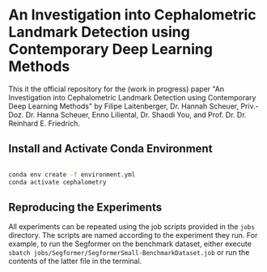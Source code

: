 # An Investigation into Cephalometric Landmark Detection using Contemporary Deep Learning Methods

This it the official repository for the (work in progress) paper "An Investigation into Cephalometric Landmark Detection using Contemporary Deep Learning Methods" by Filipe Laitenberger, Dr. Hannah Scheuer, Priv.-Doz. Dr. Hanna Scheuer, Enno Liliental, Dr. Shaodi You, and Prof. Dr. Dr. Reinhard E. Friedrich.

## Install and Activate Conda Environment

```bash

conda env create -f environment.yml
conda activate cephalometry

```

## Reproducing the Experiments

All experiments can be repeated using the job scripts provided in the `jobs` directory. The scripts are named according to the experiment they run. For example, to run the Segformer on the benchmark dataset, either execute `sbatch jobs/Segformer/SegformerSmall-BenchmarkDataset.job` or run the contents of the latter file in the terminal.
